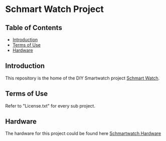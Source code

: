 # Schmart Watch Project

## Table of Contents

- [Introduction](#introduction)
- [Terms of Use](#terms-of-use)
- [Hardware](#hardware)

## Introduction

This repository is the home of the DIY Smartwatch project [Schmart Watch](http://www.kurzschluss-blog.de/2018/07/schmartwatch-01-smartwatch-selbst-gebaut.html).

## Terms of Use

Refer to "License.txt" for every sub project.

## Hardware

The hardware for this project could be found here [Schmartwatch Hardware](https://github.com/DasBasti/SchmartWatch_Hardware)
